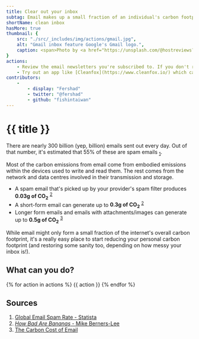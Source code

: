 ```yaml
---
title: Clear out your inbox
subtag: Email makes up a small fraction of an individual's carbon footprint, but it's one that's really easy to cut down.
shortName: clean inbox
hasMore: true
thumbnail: { 
    src: "./src/_includes/img/actions/gmail.jpg", 
    alt: "Gmail inbox feature Google's Gmail logo.", 
    caption: <span>Photo by <a href="https://unsplash.com/@hostreviews?utm_source=unsplash&amp;utm_medium=referral&amp;utm_content=creditCopyText">Stephen Phillips - Hostreviews.co.uk</a> on <a href="https://unsplash.com/s/photos/email?utm_source=unsplash&amp;utm_medium=referral&amp;utm_content=creditCopyText">Unsplash</a></span>
}
actions:
    - Review the email newsletters you're subscribed to. If you don't read them, or they don't bring you much value then unsubscribe from them.
    - Try out an app like [Cleanfox](https://www.cleanfox.io/) which can help you with this, and give you an idea of the CO2 savings you're making.
contributors:
    - 
        - display: "Fershad"
        - twitter: "@fershad"
        - github: "fishintaiwan"
---
```


# {{ title }}
There are nearly 300 billion (yep, billion) emails sent out every day. Out of that number, it's estimated that 55% of these are spam emails <sub>[1][1]</sub>. 

Most of the carbon emissions from email come from embodied emissions within the devices used to write and read them. The rest comes from the network and data centres involved in their transmission and storage. 

- A spam email that's picked up by your provider's spam filter produces <strong>0.03g of CO<sub>2</sub></strong> <sup>[2][2]</sup>
- A short-form email can generate up to <strong>0.3g of CO<sub>2</sub></strong> <sup>[2][2]</sup>
- Longer form emails and emails with attachments/images can generate up to <strong>0.5g of CO<sub>2</sub></strong> <sup>[3][3]</sup>

While email might only form a small fraction of the internet's overall carbon footprint, it's a really easy place to start reducing your personal carbon footprint (and restoring some sanity too, depending on how messy your inbox is!).

<div class="action-cta card" data-spaced>
<div class="card--content">
<h2>
    What can you do?
</h2>
{% for action in actions %}
{{ action }}
{% endfor %}
</div>
</div>

## Sources
1. [Global Email Spam Rate - Statista][1]
2. [*How Bad Are Bananas* - Mike Berners-Lee][2]
3. [The Carbon Cost of Email][3]

[1]:https://www.statista.com/statistics/270899/global-e-mail-spam-rate/
[2]:https://www.howbadarebananas.com
[3]:https://carbonliteracy.com/the-carbon-cost-of-an-email/